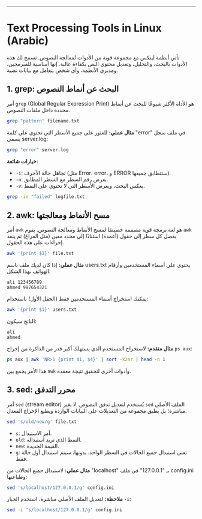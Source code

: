 ---

# Text Processing Tools in Linux (Arabic)

تأتي أنظمة لينكس مع مجموعة قوية من الأدوات لمعالجة النصوص. تسمح لك هذه الأدوات بالبحث، والتحليل، وتعديل محتوى النص بكفاءة عالية. إنها أساسية للمبرمجين، ومديري الأنظمة، وأي شخص يتعامل مع بيانات نصية.

## 1. grep: البحث عن أنماط النصوص

أمر `grep` (Global Regular Expression Print) هو الأداة الأكثر شيوعًا للبحث عن أنماط محددة داخل ملفات النصوص.

```bash
grep "pattern" filename.txt
```

**مثال عملي:** للعثور على جميع الأسطر التي تحتوي على كلمة "error" في ملف سجل يسمى server.log:

```bash
grep "error" server.log
```

**خيارات شائعة:**

* `-i`: تجاهل حالة الأحرف (مثل Error، error، و ERROR ستتطابق جميعها).
* `-n`: يعرض رقم السطر مع السطر المطابق.
* `-v`: يعكس البحث، ويعرض الأسطر التي لا تحتوي على النمط.

```bash
grep -in "failed" logfile.txt
```

## 2. awk: مسح الأنماط ومعالجتها

أمر `awk` هو لغة برمجة قوية مصممة خصيصًا لمسح الأنماط ومعالجة النصوص. يقوم `awk` بفصل كل سطر إلى حقول (أعمدة) استنادًا إلى محدد معين (مثل الفراغ) ثم ينفذ إجراءات على هذه الحقول.

```bash
awk '{print $1}' file.txt
```

**مثال عملي:** إذا كان لديك ملف باسم users.txt يحتوي على أسماء المستخدمين وأرقام الهواتف بهذا الشكل:

```
ali 123456789
ahmed 987654321
```

يمكنك استخراج أسماء المستخدمين فقط (الحقل الأول) باستخدام:

```bash
awk '{print $1}' users.txt
```

الناتج سيكون:

```
ali
ahmed
```

**مثال متقدم:** لاستخراج المستخدم الذي يستهلك أكبر قدر من الذاكرة من إخراج `ps aux`:

```bash
ps aux | awk 'NR>1 {print $1, $4}' | sort -k2nr | head -n 1
```

هذا الأمر يجمع بين `awk` وأدوات أخرى لتحقيق نتيجة معقدة.

## 3. sed: محرر التدفق

أمر `sed` (stream editor) يُستخدم لتعديل تدفق النصوص. لا يغير `sed` الملف الأصلي مباشرة؛ بل يطبق مجموعة من التعديلات على البيانات الواردة ويطبع الإخراج المعدل.

```bash
sed 's/old/new/g' file.txt
```

* `s`: أمر الاستبدال.
* `old`: النمط الذي تريد استبداله.
* `new`: القيمة الجديدة.
* `g`: تعني استبدال جميع الحالات في السطر الواحد. بدونها، سيتم استبدال أول حالة فقط.

**مثال عملي:** لاستبدال جميع الحالات من "localhost" بـ "127.0.0.1" في ملف config.ini وطباعتها:

```bash
sed 's/localhost/127.0.0.1/g' config.ini
```

**ملاحظة:** لتعديل الملف الأصلي مباشرة، استخدم الخيار `-i`:

```bash
sed -i 's/localhost/127.0.0.1/g' config.ini

```
